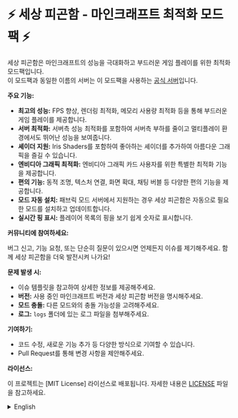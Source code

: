 # ⚡ 세상 피곤함 - 마인크래프트 최적화 모드팩 ⚡

세상 피곤함은 마인크래프트의 성능을 극대화하고 부드러운 게임 플레이를 위한 최적화 모드팩입니다.   
이 모드팩과 동일한 이름의 서버는 이 모드팩을 사용하는 [공식 서버](https://github.com/IYO-OYI/So-Tired-Server)입니다.

**주요 기능:**

* **최고의 성능:** FPS 향상, 렌더링 최적화, 메모리 사용량 최적화 등을 통해 부드러운 게임 플레이를 제공합니다.
* **서버 최적화:** 서버측 성능 최적화를 포함하여 서버측 부하를 줄이고 멀티플레이 환경에서도 뛰어난 성능을 보여줍니다.
* **셰이더 지원:** Iris Shaders를 포함하여 좋아하는 셰이더를 추가하여 아름다운 그래픽을 즐길 수 있습니다.
* **엔비디아 그래픽 최적화:** 엔비디아 그래픽 카드 사용자를 위한 특별한 최적화 기능을 제공합니다.
* **편의 기능:** 동적 조명, 텍스처 연결, 화면 확대, 채팅 버블 등 다양한 편의 기능을 제공합니다.
* **모드 자동 설치:** 패브릭 모드 서버에서 지원하는 경우 세상 피곤함은 자동으로 필요한 모드를 설치하고 업데이트합니다.
* **실시간 핑 표시:** 플레이어 목록의 핑을 보기 쉽게 숫자로 표시합니다.

**커뮤니티에 참여하세요:**

버그 신고, 기능 요청, 또는 단순히 질문이 있으시면 언제든지 이슈를 제기해주세요. 
함께 세상 피곤함을 더욱 발전시켜 나가요! 

**문제 발생 시:**

* 이슈 템플릿을 참고하여 상세한 정보를 제공해주세요.
* **버전:** 사용 중인 마인크래프트 버전과 세상 피곤함 버전을 명시해주세요.
* **모드 충돌:** 다른 모드와의 충돌 가능성을 고려해주세요.
* **로그:** `logs` 폴더에 있는 로그 파일을 첨부해주세요.

**기여하기:**

* 코드 수정, 새로운 기능 추가 등 다양한 방식으로 기여할 수 있습니다.
* Pull Request를 통해 변경 사항을 제안해주세요.

**라이선스:**

이 프로젝트는 [MIT License] 라이선스로 배포됩니다. 자세한 내용은 [LICENSE](LICENSE) 파일을 참고하세요.

<details>
  <summary>English</summary>
  
# ⚡ So Tired - Minecraft Optimization Modpack ⚡

So Tired is an optimization modpack designed to maximize Minecraft performance and provide a smooth gameplay experience.

**Key Features:**

* **Ultimate Performance:** Offers smooth gameplay with FPS boosts, optimized rendering, and reduced memory usage.
* **Server Optimization:** It also delivers excellent performance in multiplayer environments, including server-side performance optimization.
* **Shader Support:** Supports Iris Shaders, allowing you to enjoy beautiful graphics by adding your favorite shaders.
* **NVIDIA Optimization:** Offers special optimizations for NVIDIA graphics card users.
* **Convenience Features:** It offers various convenient features such as dynamic lighting, texture linking, screen zoom, and chat bubbles.
* **Automatic Mod Installation:** If supported by the Fabric Mod server, So Tired will automatically install and update the required mods.
* **Real-time Ping Display:** Displays network status in real-time for stable multiplayer gameplay.

**Join the Community:**

Feel free to create an issue to report bugs, request features, or ask questions. Let's improve So Tired together!

**When Encountering Issues:**

* Refer to the issue template and provide detailed information.
* **Version:** Specify your Minecraft version and So Tired version.
* **Mod Conflicts:** Consider potential conflicts with other mods.
* **Logs:** Attach the log files from the `logs` folder.

**Contributing:**

* Contribute in various ways, such as fixing code or adding new features.
* Submit a Pull Request to propose changes.

**License:**

This project is distributed under the [MIT License] license. See the [LICENSE](LICENSE) file for details.

</details>
